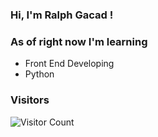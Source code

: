 ### Hi, I'm Ralph Gacad !
<h3> As of right now I'm learning</h3>

- Front End Developing
- Python

### Visitors
![Visitor Count](https://profile-counter.glitch.me/Ralph-Gacad/count.svg)
